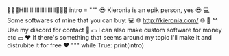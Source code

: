 👋👋👋HIIIIIIIIIIIIIIIIIIII👋👋👋
intro = """
😎 Kieronia is an epik person, yes 😎
💻 Some softwares of mine that you can buy: 💻
🌐 http://kieronia.com/ 🌐
📝 ^^ Use my discord for contact 📝
💵 I can also make custom software for money etc 💵 
❤️️ If there's something that seems around my topic I'll make it and distrubite it for free ❤️️
"""
while True:
 print(intro)
